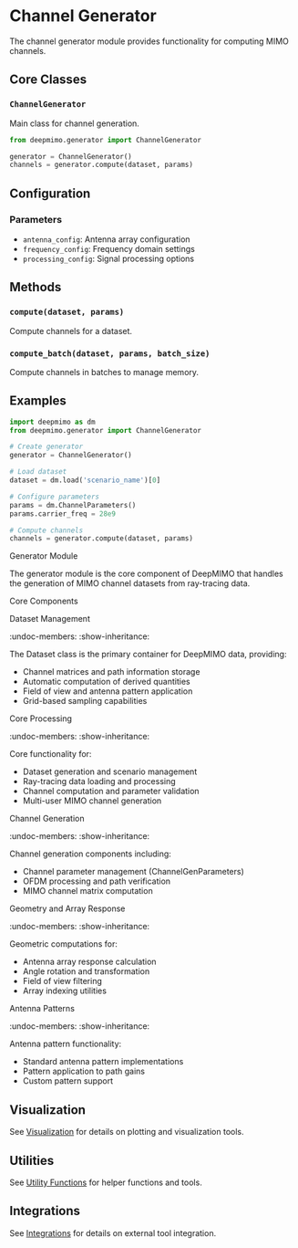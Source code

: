 # Channel Generator

The channel generator module provides functionality for computing MIMO channels.

## Core Classes

### `ChannelGenerator`
Main class for channel generation.

```python
from deepmimo.generator import ChannelGenerator

generator = ChannelGenerator()
channels = generator.compute(dataset, params)
```

## Configuration

### Parameters
- `antenna_config`: Antenna array configuration
- `frequency_config`: Frequency domain settings
- `processing_config`: Signal processing options

## Methods

### `compute(dataset, params)`
Compute channels for a dataset.

### `compute_batch(dataset, params, batch_size)`
Compute channels in batches to manage memory.

## Examples

```python
import deepmimo as dm
from deepmimo.generator import ChannelGenerator

# Create generator
generator = ChannelGenerator()

# Load dataset
dataset = dm.load('scenario_name')[0]

# Configure parameters
params = dm.ChannelParameters()
params.carrier_freq = 28e9

# Compute channels
channels = generator.compute(dataset, params)
```

Generator Module

The generator module is the core component of DeepMIMO that handles the generation of MIMO channel datasets from ray-tracing data.

Core Components

Dataset Management

   :undoc-members:
   :show-inheritance:

   The Dataset class is the primary container for DeepMIMO data, providing:
* Channel matrices and path information storage
* Automatic computation of derived quantities
* Field of view and antenna pattern application
* Grid-based sampling capabilities

Core Processing

   :undoc-members:
   :show-inheritance:

   Core functionality for:
* Dataset generation and scenario management
* Ray-tracing data loading and processing
* Channel computation and parameter validation
* Multi-user MIMO channel generation

Channel Generation

   :undoc-members:
   :show-inheritance:

   Channel generation components including:
* Channel parameter management (ChannelGenParameters)
* OFDM processing and path verification
* MIMO channel matrix computation

Geometry and Array Response

   :undoc-members:
   :show-inheritance:

   Geometric computations for:
* Antenna array response calculation
* Angle rotation and transformation
* Field of view filtering
* Array indexing utilities

Antenna Patterns

   :undoc-members:
   :show-inheritance:

   Antenna pattern functionality:
* Standard antenna pattern implementations
* Pattern application to path gains
* Custom pattern support

## Visualization

See [Visualization](visualization.md) for details on plotting and visualization tools.

## Utilities

See [Utility Functions](utils.md) for helper functions and tools.

## Integrations

See [Integrations](integrations.md) for details on external tool integration.
